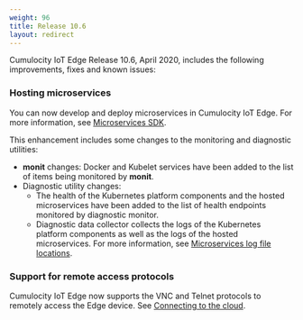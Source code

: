 ```yaml
---
weight: 96
title: Release 10.6
layout: redirect
---
```


Cumulocity IoT Edge Release 10.6, April 2020, includes the following improvements, fixes and known issues:

### Hosting microservices

You can now develop and deploy microservices in Cumulocity IoT Edge. For more information, see [Microservices SDK](/guides/microservice-sdk/introduction/).

This enhancement includes some changes to the monitoring and diagnostic utilities:

* **monit** changes: Docker and Kubelet services have been added to the list of items being monitored by **monit**.
* Diagnostic utility changes:
	* The health of the Kubernetes platform components and the hosted microservices have been added to the list of health endpoints monitored by diagnostic monitor.
	* Diagnostic data collector collects the logs of the Kubernetes platform components as well as the logs of the hosted microservices. For more information, see [Microservices log file locations](/guides/edge/operation/#microservices-log-file-locations).

### Support for remote access protocols

Cumulocity IoT Edge now supports the VNC and Telnet protocols to remotely access the Edge device. See [Connecting to the cloud](guides/edge/usage/#connecting-cloud).